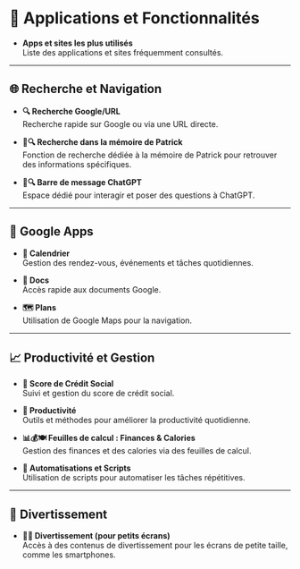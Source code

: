 # 📱 Applications et Fonctionnalités
- **Apps et sites les plus utilisés**  
  Liste des applications et sites fréquemment consultés.

---

## 🌐 Recherche et Navigation
- **🔍 Recherche Google/URL**  
  Recherche rapide sur Google ou via une URL directe.
  
- **🧠🔍 Recherche dans la mémoire de Patrick**  
  Fonction de recherche dédiée à la mémoire de Patrick pour retrouver des informations spécifiques.
  
- **💬🔍 Barre de message ChatGPT**  
  Espace dédié pour interagir et poser des questions à ChatGPT.

---

## 📂 Google Apps
- **📅 Calendrier**  
  Gestion des rendez-vous, événements et tâches quotidiennes.
  
- **📄 Docs**  
  Accès rapide aux documents Google.

- **🗺️ Plans**  
  Utilisation de Google Maps pour la navigation.

---

## 📈 Productivité et Gestion
- **📜 Score de Crédit Social**  
  Suivi et gestion du score de crédit social.
  
- **🚀 Productivité**  
  Outils et méthodes pour améliorer la productivité quotidienne.
  
- **📊💰🍽️ Feuilles de calcul : Finances & Calories**  
  Gestion des finances et des calories via des feuilles de calcul.
  
- **🤖 Automatisations et Scripts**  
  Utilisation de scripts pour automatiser les tâches répétitives.

---

## 🎉 Divertissement
- **📱🍿 Divertissement (pour petits écrans)**  
  Accès à des contenus de divertissement pour les écrans de petite taille, comme les smartphones.
